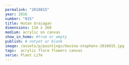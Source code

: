 ```yaml
---
permalink: "2016015"
year: 2016
number: "015"
title: Hutan Grajagan
dimensions: 116 x 260
medium: acrylic on canvas
show_in_home: #true or empty
publish: # notyet or blank
image: /assets/p/paintings/davina-stephens-2016015.jpg
tags:  acrylic flora flowers canvas
serie: Plant Life
---
```

